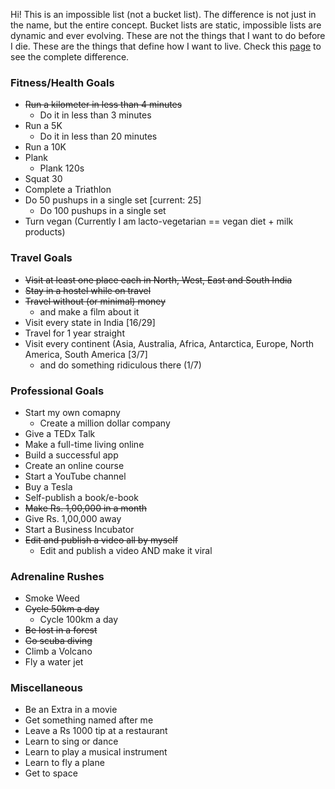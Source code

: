Hi! This is an impossible list (not a bucket list). The difference is not just in the name, but the entire concept.
Bucket lists are static, impossible lists are dynamic and ever evolving.
These are not the things that I want to do before I die. These are the things that define how I want to live.
Check this [page](https://impossiblehq.com/the-impossible-list-is-not-a-bucket-list/) to see the complete difference. 

### Fitness/Health Goals
- ~~Run a kilometer in less than 4 minutes~~
    - Do it in less than 3 minutes 
- Run a 5K
    - Do it in less than 20 minutes 
- Run a 10K 
- Plank
  - Plank 120s 
- Squat 30
- Complete a Triathlon 
- Do 50 pushups in a single set [current: 25]
  - Do 100 pushups in a single set 
- Turn vegan (Currently I am lacto-vegetarian == vegan diet + milk products)

### Travel Goals
- ~~Visit at least one place each in North, West, East and South India~~
- ~~Stay in a hostel while on travel~~
- ~~Travel without (or minimal) money~~ 
  - and make a film about it 
- Visit every state in India [16/29] 
- Travel for 1 year straight 
- Visit every continent (Asia, Australia, Africa, Antarctica, Europe, North America, South America [3/7]
  - and do something ridiculous there (1/7)

### Professional Goals
- Start my own comapny 
    - Create a million dollar company 
- Give a TEDx Talk 
- Make a full-time living online 
- Build a successful app 
- Create an online course 
- Start a YouTube channel 
- Buy a Tesla 
- Self-publish a book/e-book 
- ~~Make Rs. 1,00,000 in a month~~ 
- Give Rs. 1,00,000 away 
- Start a Business Incubator 
- ~~Edit and publish a video all by myself~~
    - Edit and publish a video AND make it viral 

### Adrenaline Rushes
- Smoke Weed
- ~~Cycle 50km a day~~
    - Cycle 100km a day
- ~~Be lost in a forest~~
- ~~Go scuba diving~~ 
- Climb a Volcano 
- Fly a water jet 

### Miscellaneous
- Be an Extra in a movie 
- Get something named after me 
- Leave a Rs 1000 tip at a restaurant 
- Learn to sing or dance
- Learn to play a musical instrument 
- Learn to fly a plane 
- Get to space
